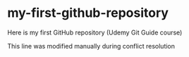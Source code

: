 # my-first-github-repository
Here is my first GitHub repository (Udemy Git Guide course)

This line was modified manually during conflict resolution
